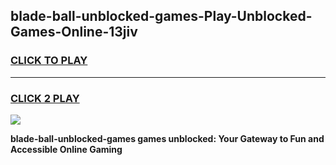 
## blade-ball-unblocked-games-Play-Unblocked-Games-Online-13jiv
<h3>
<a href="https://premium76.site?title=blade-ball-unblocked-games&ref=25A">CLICK TO PLAY</a></h3>
<hr>

<h3>
<a href="https://premium76.site?title=blade-ball-unblocked-games&ref=25A">CLICK 2 PLAY</a>
  
</h3>

<a href="https://premium76.site?title=blade-ball-unblocked-games&ref=25A"><img src="https://clearcache.store/games.png"></a>


**blade-ball-unblocked-games games unblocked: Your Gateway to Fun and Accessible Online Gaming**
